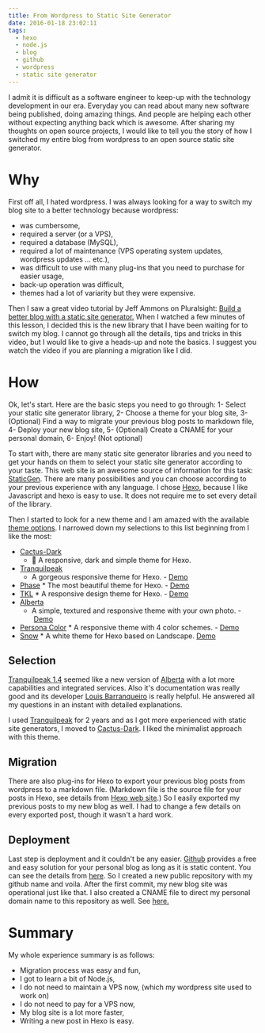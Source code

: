 ```yaml
---
title: From Wordpress to Static Site Generator
date: 2016-01-18 23:02:11
tags:
  - hexo
  - node.js
  - blog
  - github
  - wordpress
  - static site generator
---
```


I admit it is difficult as a software engineer to keep-up with the technology development in our era. Everyday you can read about many new software being published, doing amazing things. And people are helping each other without expecting anything back which is awesome. After sharing my thoughts on open source projects, I would like to tell you the story of how I switched my entire blog from wordpress to an open source static site generator.

# Why

First off all, I hated wordpress. I was always looking for a way to switch my blog site to a better technology because wordpress:

* was cumbersome,
* required a server (or a VPS),
* required a database (MySQL),
* required a lot of maintenance (VPS operating system updates, wordpress updates ... etc.),
* was difficult to use with many plug-ins that you need to purchase for easier usage,
* back-up operation was difficult,
* themes had a lot of variarity but they were expensive.

Then I saw a great video tutorial by Jeff Ammons on Pluralsight: [Build a better blog with a static site generator.](https://www.pluralsight.com/courses/static-site-generator-build-better-blog) When I watched a few minutes of this lesson, I decided this is the new library that I have been waiting for to switch my blog. I cannot go through all the details, tips and tricks in this video, but I would like to give a heads-up and note the basics. I suggest you watch the video if you are planning a migration like I did.

# How

Ok, let's start. Here are the basic steps you need to go through:
1- Select your static site generator library,
2- Choose a theme for your blog site,
3- (Optional) Find a way to migrate your previous blog posts to markdown file,
4- Deploy your new blog site,
5- (Optional) Create a CNAME for your personal domain,
6- Enjoy! (Not optional)

To start with, there are many static site generator libraries and you need to get your hands on them to select your static site generator according to your taste. This web site is an awesome source of information for this task: [StaticGen](http://www.staticgen.com). There are many possibilities and you can choose according to your previous experience with any language. I chose [Hexo](https://hexo.io/), because I like Javascript and hexo is easy to use. It does not require me to set every detail of the library.

Then I started to look for a new theme and I am amazed with the available [theme options](https://hexo.io/themes/). I narrowed down my selections to this list beginning from I like the most:

* [Cactus-Dark](https://github.com/probberechts/cactus-dark)
  * 🌵 A responsive, dark and simple theme for Hexo.
* [Tranquilpeak](https://github.com/LouisBarranqueiro/hexo-theme-tranquilpeak)
  * A gorgeous responsive theme for Hexo. - [Demo](http://louisbarranqueiro.github.io/hexo-theme-tranquilpeak/)
* [Phase](https://github.com/hexojs/hexo-theme-phase)
  * The most beautiful theme for Hexo. - [Demo](https://hexo.io/hexo-theme-phase/)
* [TKL](https://github.com/SuperKieran/TKL)
  * A responsive design theme for Hexo. - [Demo](http://go.kieran.top/post/14/)
* [Alberta](https://github.com/ken8203/hexo-theme-alberta)
  * A simple, textured and responsive theme with your own photo. - [Demo](http://jaychung.tw/)
* [Persona Color](https://github.com/heruoxin/hexo-persona-color)
  * A responsive theme with 4 color schemes. - [Demo](http://1ittlecup.com/)
* [Snow](https://github.com/akar1nchan/hexo-theme-snow)
  * A white theme for Hexo based on Landscape. [Demo](http://akarin.xyz/)

## Selection

[Tranquilpeak 1.4](https://github.com/LouisBarranqueiro/hexo-theme-tranquilpeak) seemed like a new version of [Alberta](https://github.com/ken8203/hexo-theme-alberta) with a lot more capabilities and integrated services. Also it's documentation was really good and its developer [Louis Barranqueiro](https://github.com/LouisBarranqueiro) is really helpful. He answered all my questions in an instant with detailed explanations.

I used [Tranquilpeak](https://github.com/LouisBarranqueiro/hexo-theme-tranquilpeak) for 2 years and as I got more experienced with static site generators, I moved to [Cactus-Dark](https://github.com/probberechts/cactus-dark). I liked the minimalist approach with this theme.

## Migration

There are also plug-ins for Hexo to export your previous blog posts from wordpress to a markdown file. (Markdown file is the source file for your posts in Hexo, see details from [Hexo web site](https://hexo.io/).) So I easily exported my previous posts to my new blog as well. I had to change a few details on every exported post, though it wasn't a hard work.

## Deployment

Last step is deployment and it couldn't be any easier. [Github](https://github.com/) provides a free and easy solution for your personal blog as long as it is static content. You can see the details from [here](https://pages.github.com/). So I created a new public repository with my github name and voila. After the first commit, my new blog site was operational just like that. I also created a CNAME file to direct my personal domain name to this repository as well. See [here.](https://help.github.com/articles/setting-up-a-custom-domain-with-github-pages/)

# Summary

My whole experience summary is as follows:

* Migration process was easy and fun,
* I got to learn a bit of Node.js,
* I do not need to maintain a VPS now, (which my wordpress site used to work on)
* I do not need to pay for a VPS now,
* My blog site is a lot more faster,
* Writing a new post in Hexo is easy.